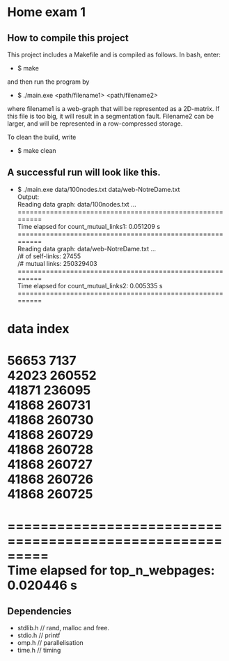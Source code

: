 # Home exam 1

## How to compile this project
This project includes a Makefile and is compiled as follows. In bash, enter:

  - $ make

and then run the program by
  - $ ./main.exe <path/filename1> <path/filename2>

where filename1 is a web-graph that will be represented as a 2D-matrix. If this file is too big, it will result in a segmentation fault. Filename2 can be larger, and will be represented in a row-compressed storage.

To clean the build, write

 - $ make clean

## A successful run will look like this.
- $ ./main.exe data/100nodes.txt data/web-NotreDame.txt  
Output:  
Reading data graph: data/100nodes.txt ...  
=========================================================  
Time elapsed for count_mutual_links1: 	 	  0.051209 s     
=========================================================    
Reading data graph: data/web-NotreDame.txt ...  
/# of self-links: 27455  
/# mutual links: 250329403  
=========================================================  
Time elapsed for count_mutual_links2: 	 	  0.005335 s       
=========================================================  

data	index  
===============  
56653	7137  
42023	260552  
41871	236095  
41868	260731  
41868	260730  
41868	260729  
41868	260728  
41868	260727  
41868	260726  
41868	260725  
===============  
=========================================================    
Time elapsed for top_n_webpages: 	 	  0.020446 s         
=========================================================    

  
## Dependencies
 - stdlib.h // rand, malloc and free.
 - stdio.h  // printf
 - omp.h    // parallelisation
 - time.h   // timing
